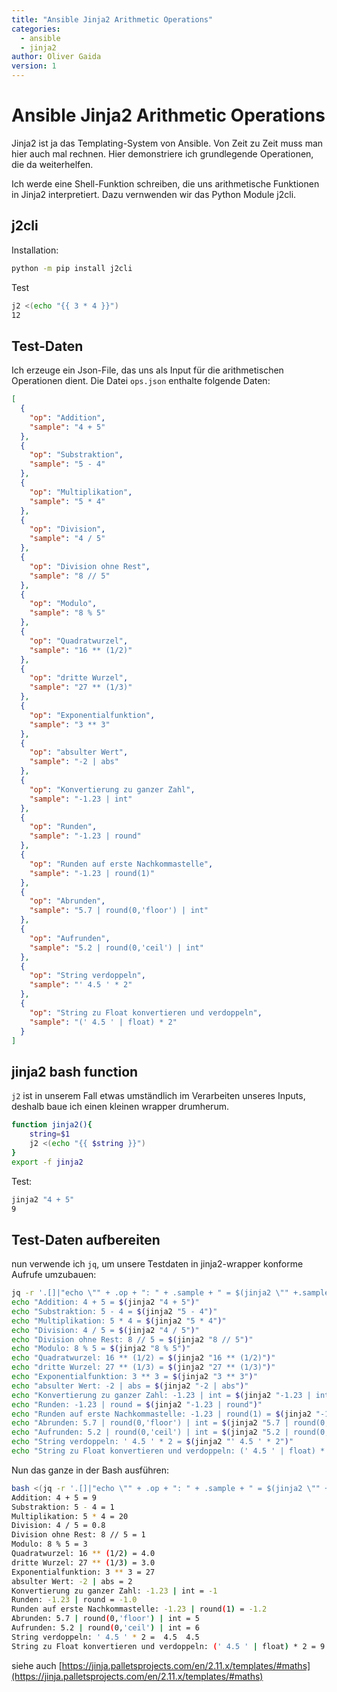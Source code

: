 ```yaml
---
title: "Ansible Jinja2 Arithmetic Operations"
categories: 
  - ansible
  - jinja2
author: Oliver Gaida
version: 1
---
```


# Ansible Jinja2 Arithmetic Operations

Jinja2 ist ja das Templating-System von Ansible. Von Zeit zu Zeit muss man hier auch mal rechnen. Hier demonstriere ich grundlegende Operationen, die da weiterhelfen.

Ich werde eine Shell-Funktion schreiben, die uns arithmetische Funktionen in Jinja2 interpretiert. Dazu vernwenden wir das Python Module j2cli.

## j2cli

Installation:

```bash
python -m pip install j2cli
```

Test

<!--{% raw %} -->

```bash
j2 <(echo "{{ 3 * 4 }}")
12
```

<!--{% endraw %} -->

## Test-Daten 

Ich erzeuge ein Json-File, das uns als Input für die arithmetischen Operationen dient. Die Datei `ops.json` enthalte folgende Daten:

```json
[
  {
    "op": "Addition",
    "sample": "4 + 5"
  },
  {
    "op": "Substraktion",
    "sample": "5 - 4"
  },
  {
    "op": "Multiplikation",
    "sample": "5 * 4"
  },
  {
    "op": "Division",
    "sample": "4 / 5"
  },
  {
    "op": "Division ohne Rest",
    "sample": "8 // 5"
  },
  {
    "op": "Modulo",
    "sample": "8 % 5"
  },
  {
    "op": "Quadratwurzel",
    "sample": "16 ** (1/2)"
  },
  {
    "op": "dritte Wurzel",
    "sample": "27 ** (1/3)"
  },
  {
    "op": "Exponentialfunktion",
    "sample": "3 ** 3"
  },
  {
    "op": "absulter Wert",
    "sample": "-2 | abs"
  },
  {
    "op": "Konvertierung zu ganzer Zahl",
    "sample": "-1.23 | int"
  },
  {
    "op": "Runden",
    "sample": "-1.23 | round"
  },
  {
    "op": "Runden auf erste Nachkommastelle",
    "sample": "-1.23 | round(1)"
  },
  {
    "op": "Abrunden",
    "sample": "5.7 | round(0,'floor') | int"
  },
  {
    "op": "Aufrunden",
    "sample": "5.2 | round(0,'ceil') | int"
  },
  {
    "op": "String verdoppeln",
    "sample": "' 4.5 ' * 2"
  },
  {
    "op": "String zu Float konvertieren und verdoppeln",
    "sample": "(' 4.5 ' | float) * 2"
  }
]

```

## jinja2 bash function

`j2` ist in unserem Fall etwas umständlich im Verarbeiten unseres Inputs, deshalb baue ich einen kleinen wrapper drumherum.

<!--{% raw %} -->

```bash
function jinja2(){
    string=$1
    j2 <(echo "{{ $string }}")
}
export -f jinja2
```

<!--{% endraw %} -->

Test:

```bash
jinja2 "4 + 5"
9
```

## Test-Daten aufbereiten

nun verwende ich `jq`, um unsere Testdaten in jinja2-wrapper konforme Aufrufe umzubauen: 

```bash
jq -r '.[]|"echo \"" + .op + ": " + .sample + " = $(jinja2 \"" +.sample + "\")\"" ' ops.json
echo "Addition: 4 + 5 = $(jinja2 "4 + 5")"
echo "Substraktion: 5 - 4 = $(jinja2 "5 - 4")"
echo "Multiplikation: 5 * 4 = $(jinja2 "5 * 4")"
echo "Division: 4 / 5 = $(jinja2 "4 / 5")"
echo "Division ohne Rest: 8 // 5 = $(jinja2 "8 // 5")"
echo "Modulo: 8 % 5 = $(jinja2 "8 % 5")"
echo "Quadratwurzel: 16 ** (1/2) = $(jinja2 "16 ** (1/2)")"
echo "dritte Wurzel: 27 ** (1/3) = $(jinja2 "27 ** (1/3)")"
echo "Exponentialfunktion: 3 ** 3 = $(jinja2 "3 ** 3")"
echo "absulter Wert: -2 | abs = $(jinja2 "-2 | abs")"
echo "Konvertierung zu ganzer Zahl: -1.23 | int = $(jinja2 "-1.23 | int")"
echo "Runden: -1.23 | round = $(jinja2 "-1.23 | round")"
echo "Runden auf erste Nachkommastelle: -1.23 | round(1) = $(jinja2 "-1.23 | round(1)")"
echo "Abrunden: 5.7 | round(0,'floor') | int = $(jinja2 "5.7 | round(0,'floor') | int")"
echo "Aufrunden: 5.2 | round(0,'ceil') | int = $(jinja2 "5.2 | round(0,'ceil') | int")"
echo "String verdoppeln: ' 4.5 ' * 2 = $(jinja2 "' 4.5 ' * 2")"
echo "String zu Float konvertieren und verdoppeln: (' 4.5 ' | float) * 2 = $(jinja2 "(' 4.5 ' | float) * 2")"
```

Nun das ganze in der Bash ausführen:

```bash
bash <(jq -r '.[]|"echo \"" + .op + ": " + .sample + " = $(jinja2 \"" +.sample + "\")\"" ' ops.json)
Addition: 4 + 5 = 9
Substraktion: 5 - 4 = 1
Multiplikation: 5 * 4 = 20
Division: 4 / 5 = 0.8
Division ohne Rest: 8 // 5 = 1
Modulo: 8 % 5 = 3
Quadratwurzel: 16 ** (1/2) = 4.0
dritte Wurzel: 27 ** (1/3) = 3.0
Exponentialfunktion: 3 ** 3 = 27
absulter Wert: -2 | abs = 2
Konvertierung zu ganzer Zahl: -1.23 | int = -1
Runden: -1.23 | round = -1.0
Runden auf erste Nachkommastelle: -1.23 | round(1) = -1.2
Abrunden: 5.7 | round(0,'floor') | int = 5
Aufrunden: 5.2 | round(0,'ceil') | int = 6
String verdoppeln: ' 4.5 ' * 2 =  4.5  4.5
String zu Float konvertieren und verdoppeln: (' 4.5 ' | float) * 2 = 9.0
```

siehe auch [https://jinja.palletsprojects.com/en/2.11.x/templates/#maths](https://jinja.palletsprojects.com/en/2.11.x/templates/#maths)


